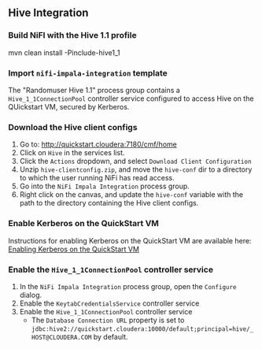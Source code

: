 ## Hive Integration
### Build NiFI with the Hive 1.1 profile
mvn clean install -Pinclude-hive1_1

### Import `nifi-impala-integration` template
The "Randomuser Hive 1.1" process group contains a `Hive_1_1ConnectionPool` controller service configured to access Hive on the QUickstart VM, secured by Kerberos.

### Download the Hive client configs
1. Go to: http://quickstart.cloudera:7180/cmf/home
1. Click on `Hive` in the services list.
1. Click the `Actions` dropdown, and select `Download Client Configuration`
1. Unzip `hive-clientconfig.zip`, and move the `hive-conf` dir to a directory to which the user running NiFi has read access.
1. Go into the `NiFi Impala Integration` process group.
1. Right click on the canvas, and update the `hive-conf` variable with the path to the directory containing the Hive client configs.

### Enable Kerberos on the QuickStart VM
Instructions for enabling Kerberos on the QuickStart VM are available here: [Enabling Kerberos on the QuickStart VM](https://github.com/jtstorck/nifi-impala/blob/master/README-kerberos.md#enabling-kerberos-on-the-quickstart-vm)
### Enable the `Hive_1_1ConnectionPool` controller service
1. In the `NiFi Impala Integration` process group, open the `Configure` dialog.
1. Enable the `KeytabCredentialsService` controller service
1. Enable the `Hive_1_1ConnectionPool` controller service
   - The `Database Connection URL` property is set to `jdbc:hive2://quickstart.cloudera:10000/default;principal=hive/_HOST@CLOUDERA.COM` by default.
